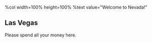 %col width=100% height=100%
  %text value="Welcome to Nevada!"
  
  ## Las Vegas
  
  Please spend all your
  money here.
